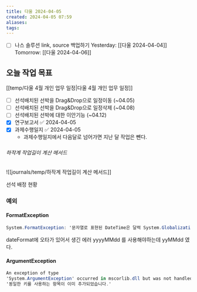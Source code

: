 ```yaml
---
title: 다울 2024-04-05
created: 2024-04-05 07:59
aliases: 
tags:
---
```

- [ ] 나스 솔루션 link, source 백업하기
Yesterday: [[다울 2024-04-04]]
Tomorrow: [[다울 2024-04-06]]

## 오늘 작업 목표
[[temp/다울 4월 개인 업무 일정|다울 4월 개인 업무 일정]]

- [ ] 선석배치된 선박을 Drag&Drop으로 일정이동 (~04.05)
- [ ] 선석배치된 선박을 Drag&Drop으로 일정삭제 (~04.08)
- [ ] 선석배치된 선박에 대한 이안기능 (~04.12)
- [x] 연구보고서 ✅ 2024-04-05
- [x] 과제수행일지 ✅ 2024-04-05
	- 과제수행일지에서 다음달로 넘어가면 지난 달 작업은 뺀다.

### 

###### 하작계 작업길이 계산 메서드
![[journals/temp/하작계 작업길이 계산 메서드]]


선석 배정 현황

### 예외
#### FormatException
```cs
System.FormatException: '문자열로 표현된 DateTime은 달력 System.Globalization.GregorianCalendar에서 사용할 수 없습니다.'
```
dateFormat에 오타가 있어서 생긴 에러
yyyyMMdd 를 사용해야하는데 yyMMdd 였다.

#### ArgumentException
```cs
An exception of type 
'System.ArgumentException' occurred in mscorlib.dll but was not handled in user code
'동일한 키를 사용하는 항목이 이미 추가되었습니다.'
```


